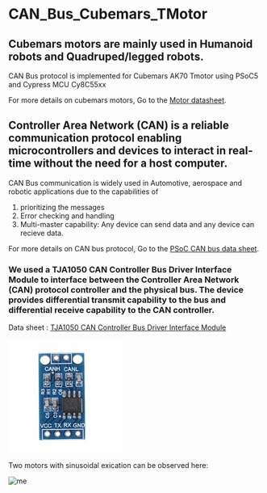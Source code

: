 # CAN_Bus_Cubemars_TMotor

## Cubemars motors are mainly used in Humanoid robots and Quadruped/legged robots.
CAN Bus protocol is implemented for Cubemars AK70 Tmotor using PSoC5 and Cypress MCU Cy8C55xx 

For more details on cubemars motors, Go to the [Motor datasheet](https://github.com/Vijayreddy-robotics/CAN_Bus_Cubemars_TMotor/blob/main/cubemars_datasheet.pdf).

## Controller Area Network (CAN) is a reliable communication protocol enabling microcontrollers and devices to interact in real-time without the need for a host computer. 
CAN Bus communication is widely used in Automotive, aerospace and robotic applications due to the capabilities of 
  1. prioritizing the messages
  2. Error checking and handling
  3. Multi-master capability: Any device can send data and any device can recieve data.

For more details on CAN bus protocol, Go to the [PSoC CAN bus data sheet](https://github.com/Vijayreddy-robotics/CAN_Bus_Cubemars_TMotor/blob/main/Infineon-AN52701_PSoC_3_and_PSoC_5LP-Getting_Started_with_Controller_Area_Network-ApplicationNotes-v13_00-EN.pdf).


 ### We used a **TJA1050 CAN Controller Bus Driver Interface Module** to interface between the Controller Area Network (CAN) protocol controller and the physical bus. The device provides differential transmit capability to the bus and differential receive capability to the CAN controller. 
 
 Data sheet : [TJA1050 CAN Controller Bus Driver Interface Module](https://github.com/Vijayreddy-robotics/CAN_Bus_Cubemars_TMotor/blob/main/TJA1050.pdf)

![me](https://github.com/Vijayreddy-robotics/CAN_Bus_Cubemars_TMotor/blob/main/driver_module.jpg)

Two motors with sinusoidal exication can be observed here:

![me](cubemars2.gif)
